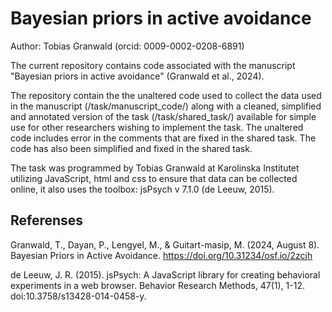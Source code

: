 # Bayesian priors in active avoidance

Author: Tobias Granwald (orcid: 0009-0002-0208-6891)

The current repository contains code associated with the manuscript "Bayesian priors in active avoidance" (Granwald et al., 2024). 

The repository contain the the unaltered code used to collect the data used in the manuscript (/task/manuscript_code/) along with a cleaned, simplified and annotated version of the task (/task/shared_task/) available for simple use for other researchers wishing to implement the task. 
The unaltered code includes error in the comments that are fixed in the shared task. The code has also been simplified and fixed in the shared task. 

The task was programmed by Tobias Granwald at Karolinska Institutet utilizing JavaScript, html and css to ensure that data can be collected online, it also uses the toolbox: jsPsych v 7.1.0 (de Leeuw, 2015).

## Referenses
Granwald, T., Dayan, P., Lengyel, M., & Guitart-masip, M. (2024, August 8). Bayesian Priors in Active Avoidance. https://doi.org/10.31234/osf.io/2zcjh

de Leeuw, J. R. (2015). jsPsych: A JavaScript library for creating behavioral experiments in a web browser. Behavior Research Methods, 47(1), 1-12. doi:10.3758/s13428-014-0458-y.
